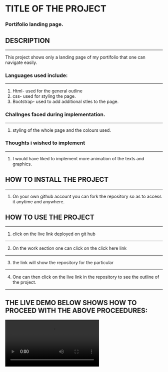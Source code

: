 # TITLE OF THE PROJECT
### Portifolio landing page.
## DESCRIPTION
---
This project shows only a landing page of my portifolio that one can navigate easily.
### Languages used include:
---
1. Html- used for the general outline
2. css- used for styling the page.
3. Bootstrap- used to add additional stles to the page.
### Challnges faced during implementation.
---
1. styling of the whole page and the colours used.
### Thoughts i wished to implement
---
1. I would have liked to implement more animation of the texts and graphics.
## HOW TO INSTALL THE PROJECT
---
1. On your own github account you can fork the repository so as to access it anytime and anywhere.
## HOW TO USE THE PROJECT
---
1. click on the live link deployed on git hub 
---
2. On the work section one can click on the click here link
---
3. the link will show the repository for the particular
---
4. One can then click on the live link in the repository to see the outline of the project. 
---
## THE LIVE DEMO BELOW SHOWS HOW TO PROCEED WITH THE ABOVE PROCEEDURES:
<video src="./images/live.mp4">